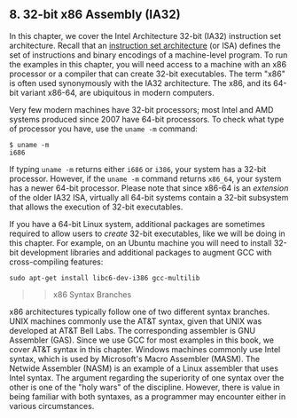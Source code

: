 

 




























## 8. 32-bit x86 Assembly (IA32) 

In this chapter, we cover the Intel Architecture 32-bit (IA32)
instruction set architecture. Recall that an [instruction set
architecture](../C5-Arch/index.html#_what_von_neumann_knew_computer_architecture)
(or ISA) defines the set of instructions and binary encodings of a
machine-level program. To run the examples in this chapter, you will
need access to a machine with an x86 processor or a compiler that can
create 32-bit executables. The term \"x86\" is often used synonymously
with the IA32 architecture. The x86, and its 64-bit variant x86-64, are
ubiquitous in modern computers.


Very few modern machines have 32-bit processors; most Intel and AMD
systems produced since 2007 have 64-bit processors. To check what type
of processor you have, use the `uname -m` command:




    $ uname -m
    i686


If typing `uname -m` returns either `i686` or `i386`, your system has a
32-bit processor. However, if the `uname -m` command returns `x86_64`,
your system has a newer 64-bit processor. Please note that since x86-64
is an *extension* of the older IA32 ISA, virtually all 64-bit systems
contain a 32-bit subsystem that allows the execution of 32-bit
executables.


If you have a 64-bit Linux system, additional packages are sometimes
required to allow users to *create* 32-bit executables, like we will be
doing in this chapter. For example, on an Ubuntu machine you will need
to install 32-bit development libraries and additional packages to
augment GCC with cross-compiling features:




    sudo apt-get install libc6-dev-i386 gcc-multilib


>> x86 Syntax Branches


x86 architectures typically follow one of two different syntax branches.
UNIX machines commonly use the AT&T syntax, given that UNIX was
developed at AT&T Bell Labs. The corresponding assembler is GNU
Assembler (GAS). Since we use GCC for most examples in this book, we
cover AT&T syntax in this chapter. Windows machines commonly use Intel
syntax, which is used by Microsoft's Macro Assembler (MASM). The Netwide
Assembler (NASM) is an example of a Linux assembler that uses Intel
syntax. The argument regarding the superiority of one syntax over the
other is one of the \"holy wars\" of the discipline. However, there is
value in being familiar with both syntaxes, as a programmer may
encounter either in various circumstances.






